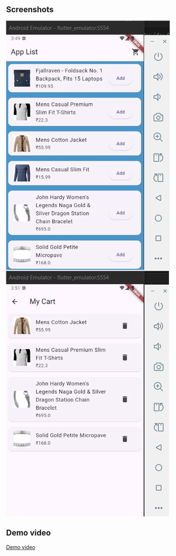 ## Screenshots

![App List](assets/images/app_list.jpg)
![Cart](assets/images/cart.jpg)

## Demo video

[Demo video](https://drive.google.com/file/d/1xNAattQ6_qySyeCMEPQ_vYm1y0YlGBjB/view?usp=sharing)